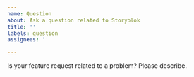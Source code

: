 ```yaml
---
name: Question
about: Ask a question related to Storyblok
title: ''
labels: question
assignees: ''

---
```


Is your feature request related to a problem? Please describe.
